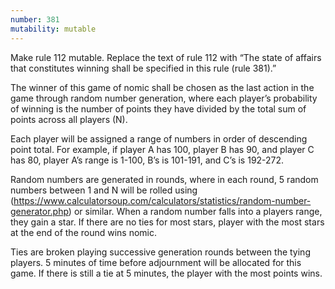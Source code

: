 ```yaml
---
number: 381
mutability: mutable
---
```


Make rule 112 mutable. Replace the text of rule 112 with “The state of affairs that constitutes winning shall
be specified in this rule (rule 381).”

The winner of this game of nomic shall be chosen as the last action in the game through random number generation,
where each player’s probability of winning is the number of points they have divided by the total sum of points across
all players (N). 

Each player will be assigned a range of numbers in order of descending point total. For example, if player A has 100, player
B has 90, and player C has 80, player A’s range is 1-100, B’s is 101-191, and C’s is 192-272.

Random numbers are generated in rounds, where in each round, 5 random numbers between 1 and N will be rolled using
(https://www.calculatorsoup.com/calculators/statistics/random-number-generator.php) or similar. When a random number falls
into a players range, they gain a star. If there are no ties for most stars, player with the most stars at the end of the round wins nomic.

Ties are broken playing successive generation rounds between the tying players. 
5 minutes of time before adjournment will be allocated for this game. If there is still a tie at 5 minutes, the player with the most points wins.
